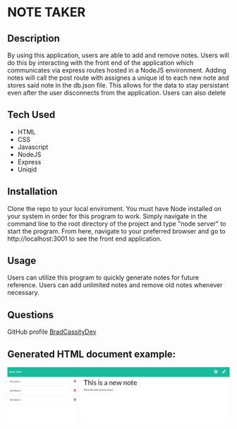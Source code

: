 # NOTE TAKER

## Description

By using this application, users are able to add and remove notes. Users will do this by interacting with the front end of the application which communicates via express routes hosted in a NodeJS environment. Adding notes will call the post route with assignes a unique id to each new note and stores said note in the db.json file. This allows for the data to stay persistant even after the user disconnects from the application. Users can also delete 

## Tech Used

  * HTML
  * CSS
  * Javascript
  * NodeJS
  * Express
  * Uniqid

## Installation

Clone the repo to your local enviroment. You must have Node installed on your system in order for this program to work. Simply navigate in the command line to the root directory of the project and type "node server" to start the program. From here, navigate to your preferred browser and go to http://localhost:3001 to see the front end application. 

## Usage

Users can utilize this program to quickly generate notes for future reference. Users can add unlimited notes and remove old notes whenever necessary. 

## Questions

GitHub profile [BradCassityDev](https://github.com/BradCassityDev)

## Generated HTML document example:
![Working Project Screenshot](/app.PNG)
